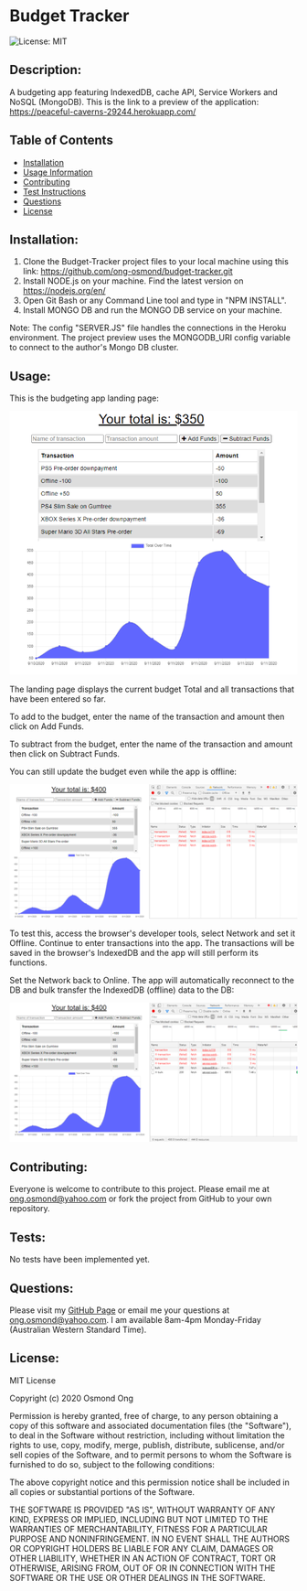 # Budget Tracker

![License: MIT](https://img.shields.io/badge/License-MIT-yellow.svg)

## Description: 
A budgeting app featuring IndexedDB, cache API, Service Workers and NoSQL (MongoDB).
This is the link to a preview of the application: https://peaceful-caverns-29244.herokuapp.com/ 

## Table of Contents 
* [Installation](#Installation) 
* [Usage Information](#Usage) 
* [Contributing](#Contributing) 
* [Test Instructions](#Tests) 
* [Questions](#Questions) 
* [License](#License)  

## Installation: 
1. Clone the Budget-Tracker project files to your local machine using this link: https://github.com/ong-osmond/budget-tracker.git  
2. Install NODE.js on your machine. Find the latest version on https://nodejs.org/en/
3. Open Git Bash or any Command Line tool and type in "NPM INSTALL". 
4. Install MONGO DB and run the MONGO DB service on your machine.

Note: The config "SERVER.JS" file handles the connections in the Heroku environment. The project preview uses the MONGODB_URI config variable to connect to the author's Mongo DB cluster.

## Usage: 

This is the budgeting app landing page:

![Landing Page](public/assets/img/Budget-Tracker-landing-page.png)

The landing page displays the current budget Total and all transactions that have been entered so far.

To add to the budget, enter the name of the transaction and amount then click on Add Funds.

To subtract from the budget, enter the name of the transaction and amount then click on Subtract Funds.

You can still update the budget even while the app is offline:

![Offline Transactions](public/assets/img/Budget-Tracker-offline.png)

To test this, access the browser's developer tools, select Network and set it Offline. Continue to enter transactions into the app. The transactions will be saved in the browser's IndexedDB and the app will still perform its functions.

Set the Network back to Online. The app will automatically reconnect to the DB and bulk transfer the IndexedDB (offline) data to the DB:

![Update on Online Connection](public/assets/img/Budget-Tracker-back-online.png)


## Contributing: 
Everyone is welcome to contribute to this project. Please email me at ong.osmond@yahoo.com or fork the project from GitHub to your own repository.

## Tests: 
No tests have been implemented yet.
 
## Questions: 
Please visit my [GitHub Page](https://github.com/ong-osmond/) or email me your questions at ong.osmond@yahoo.com. 
I am available 8am-4pm Monday-Friday (Australian Western Standard Time). 

## License: 
MIT License

Copyright (c) 2020 Osmond Ong

Permission is hereby granted, free of charge, to any person obtaining a copy
of this software and associated documentation files (the "Software"), to deal
in the Software without restriction, including without limitation the rights
to use, copy, modify, merge, publish, distribute, sublicense, and/or sell
copies of the Software, and to permit persons to whom the Software is
furnished to do so, subject to the following conditions:

The above copyright notice and this permission notice shall be included in all
copies or substantial portions of the Software.

THE SOFTWARE IS PROVIDED "AS IS", WITHOUT WARRANTY OF ANY KIND, EXPRESS OR
IMPLIED, INCLUDING BUT NOT LIMITED TO THE WARRANTIES OF MERCHANTABILITY,
FITNESS FOR A PARTICULAR PURPOSE AND NONINFRINGEMENT. IN NO EVENT SHALL THE
AUTHORS OR COPYRIGHT HOLDERS BE LIABLE FOR ANY CLAIM, DAMAGES OR OTHER
LIABILITY, WHETHER IN AN ACTION OF CONTRACT, TORT OR OTHERWISE, ARISING FROM,
OUT OF OR IN CONNECTION WITH THE SOFTWARE OR THE USE OR OTHER DEALINGS IN THE
SOFTWARE.
